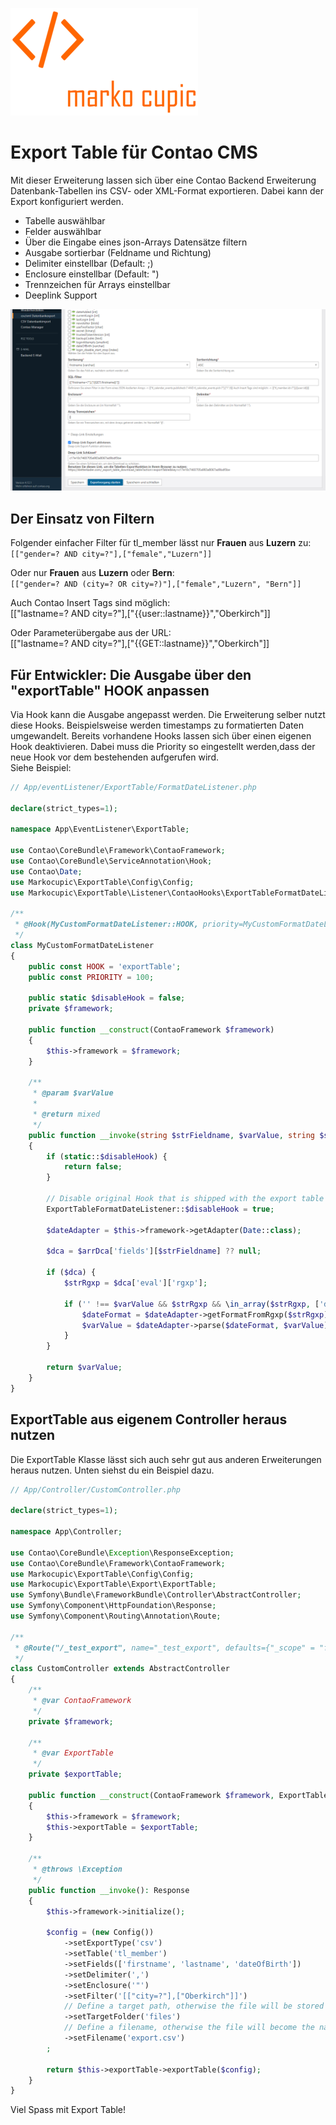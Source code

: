 ![Alt text](docs/logo.png?raw=true "logo")

# Export Table für Contao CMS

Mit dieser Erweiterung lassen sich über eine Contao Backend Erweiterung Datenbank-Tabellen ins CSV- oder XML-Format exportieren. Dabei kann der Export konfiguriert werden.
- Tabelle auswählbar
- Felder auswählbar
- Über die Eingabe eines json-Arrays Datensätze filtern
- Ausgabe sortierbar (Feldname und Richtung)
- Delimiter einstellbar (Default: ;)
- Enclosure einstellbar (Default: ")
- Trennzeichen für Arrays einstellbar
- Deeplink Support

![Alt text](docs/backend.png?raw=true "Backend")

## Der Einsatz von Filtern
Folgender einfacher Filter für tl_member lässt nur **Frauen** aus **Luzern** zu:\
`[["gender=? AND city=?"],["female","Luzern"]]`

Oder nur **Frauen** aus **Luzern** oder **Bern**:\
`[["gender=? AND (city=? OR city=?)"],["female","Luzern", "Bern"]]`

Auch Contao Insert Tags sind möglich:\
[["lastname=? AND city=?"],["{{user::lastname}}","Oberkirch"]]

Oder Parameterübergabe aus der URL:\
[["lastname=? AND city=?"],["{{GET::lastname}}","Oberkirch"]]

## Für Entwickler: Die Ausgabe über den "exportTable" HOOK anpassen

Via Hook kann die Ausgabe angepasst werden. Die Erweiterung selber nutzt diese Hooks. Beispielsweise werden timestamps zu formatierten Daten umgewandelt. Bereits vorhandene Hooks lassen sich über einen eigenen Hook deaktivieren. Dabei muss die Priority so eingestellt werden,dass der neue Hook vor dem bestehenden aufgerufen wird.\
Siehe Beispiel:

```php
// App/eventListener/ExportTable/FormatDateListener.php

declare(strict_types=1);

namespace App\EventListener\ExportTable;

use Contao\CoreBundle\Framework\ContaoFramework;
use Contao\CoreBundle\ServiceAnnotation\Hook;
use Contao\Date;
use Markocupic\ExportTable\Config\Config;
use Markocupic\ExportTable\Listener\ContaoHooks\ExportTableFormatDateListener;

/**
 * @Hook(MyCustomFormatDateListener::HOOK, priority=MyCustomFormatDateListener::PRIORITY)
 */
class MyCustomFormatDateListener
{
    public const HOOK = 'exportTable';
    public const PRIORITY = 100;
    
    public static $disableHook = false;
    private $framework;

    public function __construct(ContaoFramework $framework)
    {
        $this->framework = $framework;
    }

    /**
     * @param $varValue
     *
     * @return mixed
     */
    public function __invoke(string $strFieldname, $varValue, string $strTablename, array $arrDataRecord, array $arrDca, Config $objConfig)
    {
        if (static::$disableHook) {
            return false;
        }
        
        // Disable original Hook that is shipped with the export table extension.
        ExportTableFormatDateListener::$disableHook = true;
        
        $dateAdapter = $this->framework->getAdapter(Date::class);

        $dca = $arrDca['fields'][$strFieldname] ?? null;

        if ($dca) {
            $strRgxp = $dca['eval']['rgxp'];

            if ('' !== $varValue && $strRgxp && \in_array($strRgxp, ['date', 'datim', 'time'], true)) {
                $dateFormat = $dateAdapter->getFormatFromRgxp($strRgxp);
                $varValue = $dateAdapter->parse($dateFormat, $varValue);
            }
        }

        return $varValue;
    }
}


```
 

## ExportTable aus eigenem Controller heraus nutzen
Die ExportTable Klasse lässt sich auch sehr gut aus anderen Erweiterungen heraus nutzen. Unten siehst du ein Beispiel dazu.

```php
// App/Controller/CustomController.php

declare(strict_types=1);

namespace App\Controller;

use Contao\CoreBundle\Exception\ResponseException;
use Contao\CoreBundle\Framework\ContaoFramework;
use Markocupic\ExportTable\Config\Config;
use Markocupic\ExportTable\Export\ExportTable;
use Symfony\Bundle\FrameworkBundle\Controller\AbstractController;
use Symfony\Component\HttpFoundation\Response;
use Symfony\Component\Routing\Annotation\Route;

/**
 * @Route("/_test_export", name="_test_export", defaults={"_scope" = "frontend", "_token_check" = false})
 */
class CustomController extends AbstractController
{
    /**
     * @var ContaoFramework
     */
    private $framework;

    /**
     * @var ExportTable
     */
    private $exportTable;

    public function __construct(ContaoFramework $framework, ExportTable $exportTable)
    {
        $this->framework = $framework;
        $this->exportTable = $exportTable;
    }

    /**
     * @throws \Exception
     */
    public function __invoke(): Response
    {
        $this->framework->initialize();

        $config = (new Config())
            ->setExportType('csv')
            ->setTable('tl_member')
            ->setFields(['firstname', 'lastname', 'dateOfBirth'])
            ->setDelimiter(',')
            ->setEnclosure('"')
            ->setFilter('[["city=?"],["Oberkirch"]]')
            // Define a target path, otherwise the file will be stored in system/tmp
            ->setTargetFolder('files')
            // Define a filename, otherwise the file will become the name of the table ->tl_member.csv
            ->setFilename('export.csv')
        ;

        return $this->exportTable->exportTable($config);
    }
}

```


Viel Spass mit Export Table! 
